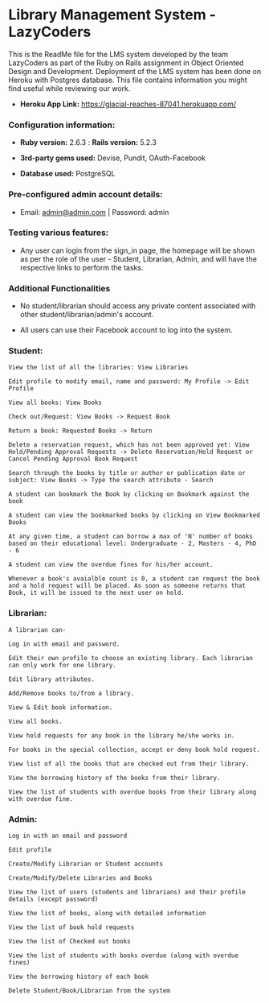 # Library Management System - LazyCoders

This is the ReadMe file for the LMS system developed by the team LazyCoders as part of the Ruby on Rails assignment in Object Oriented Design and Development. Deployment of the LMS system has been done on Heroku with Postgres database. This file contains information you might find useful while reviewing our work.  

* <strong>Heroku App Link:</strong> https://glacial-reaches-87041.herokuapp.com/

### Configuration information:

* <strong>Ruby version:</strong> 2.6.3 : <strong>Rails version:</strong> 5.2.3

* <strong>3rd-party gems used:</strong> Devise, Pundit, OAuth-Facebook

* <strong>Database used:</strong> PostgreSQL

### Pre-configured admin account details:

* Email: admin@admin.com  |  Password: admin

### Testing various features:

* Any user can login from the sign_in page, the homepage will be shown as per the role of the user - Student, Librarian, Admin, and will have the respective links to perform the tasks.

### Additional Functionalities

* No student/librarian should access any private content associated with other student/librarian/admin's account.

* All users can use their Facebook account to log into the system.

### Student:

    View the list of all the libraries: View Libraries

    Edit profile to modify email, name and password: My Profile -> Edit Profile

    View all books: View Books

    Check out/Request: View Books -> Request Book
    
    Return a book: Requested Books -> Return
    
    Delete a reservation request, which has not been approved yet: View Hold/Pending Approval Requests -> Delete Reservation/Hold Request or Cancel Pending Approval Book Request
    
    Search through the books by title or author or publication date or subject: View Books -> Type the search attribute - Search
    
    A student can bookmark the Book by clicking on Bookmark against the book
    
    A student can view the bookmarked books by clicking on View Bookmarked Books
    
    At any given time, a student can borrow a max of 'N' number of books based on their educational level: Undergraduate - 2, Masters - 4, PhD - 6
    
    A student can view the overdue fines for his/her account.
    
    Whenever a book's avaialble count is 0, a student can request the book and a hold request will be placed. As soon as someone returns that Book, it will be issued to the next user on hold.
    
 ### Librarian:  
 
    A librarian can-
    
    Log in with email and password.
    
    Edit their own profile to choose an existing library. Each librarian can only work for one library.
    
    Edit library attributes.
    
    Add/Remove books to/from a library.
    
    View & Edit book information.
    
    View all books.
    
    View hold requests for any book in the library he/she works in.
    
    For books in the special collection, accept or deny book hold request.
    
    View list of all the books that are checked out from their library.
    
    View the borrowing history of the books from their library.
    
    View the list of students with overdue books from their library along with overdue fine.
    
    
 ### Admin:
 
    Log in with an email and password
    
    Edit profile
    
    Create/Modify Librarian or Student accounts
    
    Create/Modify/Delete Libraries and Books
    
    View the list of users (students and librarians) and their profile details (except password)
    
    View the list of books, along with detailed information
    
    View the list of book hold requests
    
    View the list of Checked out books
    
    View the list of students with books overdue (along with overdue fines)
    
    View the borrowing history of each book
    
    Delete Student/Book/Librarian from the system
    

